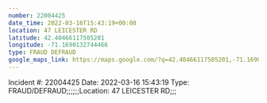 ```yaml
---
number: 22004425
date_time: 2022-03-16T15:43:19+00:00
location: 47 LEICESTER RD
latitude: 42.40466117505201
longitude: -71.1690132744466
type: FRAUD DEFRAUD
google_maps_link: https://maps.google.com/?q=42.40466117505201,-71.1690132744466
---
```


Incident #: 22004425   Date: 2022-03-16 15:43:19    Type: FRAUD/DEFRAUD;;;;;;Location: 47 LEICESTER RD;;;
